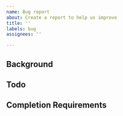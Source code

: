 ```yaml
---
name: Bug report
about: Create a report to help us improve
title: ''
labels: bug
assignees: ''

---
```


## Background

## Todo

## Completion Requirements